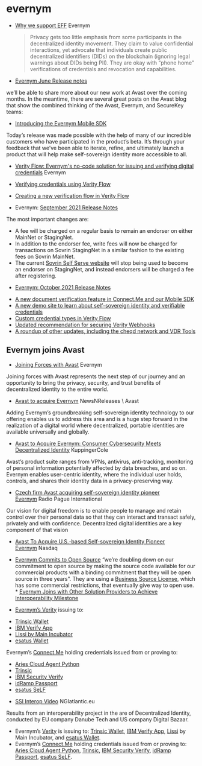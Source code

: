# evernym

* [Why we support EFF](https://www.evernym.com/blog/why-we-support-the-electronic-frontier-foundation/) Evernym
  > Privacy gets too little emphasis from some participants in the decentralized identity movement. They claim to value confidential interactions, yet advocate that individuals create public decentralized identifiers (DIDs) on the blockchain (ignoring legal warnings about DIDs being PII). They are okay with “phone home” verifications of credentials and revocation and capabilities.
* [Evernym June Release notes](https://www.evernym.com/blog/june-2022-release-notes/)

we’ll be able to share more about our new work at Avast over the coming months. In the meantime, there are several great posts on the Avast blog that show the combined thinking of the Avast, Evernym, and SecureKey teams:
* [Introducing the Evernym Mobile SDK](https://www.evernym.com/blog/evernym-mobile-sdk/)

Today’s release was made possible with the help of many of our incredible customers who have participated in the product’s beta. It’s through your feedback that we’ve been able to iterate, refine, and ultimately launch a product that will help make self-sovereign identity more accessible to all.
* [Verity Flow: Evernym's no-code solution for issuing and verifying digital credentials](https://www.youtube.com/watch?v%3DNafQcqiyCJY) Evernym

* [Verifying credentials using Verity Flow](https://www.youtube.com/watch?v%3D9d2QMzw4bxY)

* [Creating a new verification flow in Verity Flow](https://www.youtube.com/watch?v%3DVYuoi_LMxiA)


* Evernym: [September 2021 Release Notes](https://www.evernym.com/blog/september-2021-release-notes/)

The most important changes are:

- A fee will be charged on a regular basis to remain an endorser on either MainNet or StagingNet.
- In addition to the endorser fee, write fees will now be charged for transactions on Sovrin StagingNet in a similar fashion to the existing fees on Sovrin MainNet.
- The current [Sovrin Self Serve website](https://selfserve.sovrin.org/) will stop being used to become an endorser on StagingNet, and instead endorsers will be charged a fee after registering.


* [Evernym: October 2021 Release Notes](https://www.evernym.com/blog/october-2021-release-notes/)

- [A new document verification feature in Connect.Me and our Mobile SDK](https://www.evernym.com/blog/october-2021-release-notes/%23IDV)
- [A new demo site to learn about self-sovereign identity and verifiable credentials](https://www.evernym.com/blog/october-2021-release-notes/%23tryconnectme)
- [Custom credential types in Verity Flow](https://www.evernym.com/blog/october-2021-release-notes/%23vflow)
- [Updated recommendation for securing Verity Webhooks](https://www.evernym.com/blog/october-2021-release-notes/%23webhooks)
- [A roundup of other updates, including the cheqd network and VDR Tools](https://www.evernym.com/blog/october-2021-release-notes/%23misc)
## Evernym joins Avast​

* [Joining Forces with Avast](https://www.evernym.com/blog/joining-forces-with-avast/) Evernym

Joining forces with Avast represents the next step of our journey and an opportunity to bring the privacy, security, and trust benefits of decentralized identity to the entire world.

* [Avast to acquire Evernym](https://newsnreleases.com/2021/12/09/avast-to-acquire-evernym/) NewsNReleases \ Avast

Adding Evernym’s groundbreaking self-sovereign identity technology to our offering enables us to address this area and is a huge step forward in the realization of a digital world where decentralized, portable identities are available universally and globally.

* [Avast to Acquire Evernym: Consumer Cybersecurity Meets Decentralized Identity](https://www.kuppingercole.com/blog/bailey/avast-to-acquire-evernym-consumer-cybersecurity-meets-decentralized-identity) KuppingerCole

Avast’s product suite ranges from VPNs, antivirus, anti-tracking, monitoring of personal information potentially affected by data breaches, and so on. Evernym enables user-centric identity, where the individual user holds, controls, and shares their identity data in a privacy-preserving way.

* [Czech firm Avast acquiring self-sovereign identity pioneer Evernym](https://english.radio.cz/czech-firm-avast-acquiring-self-sovereign-identity-pioneer-evernym-8736279) Radio Pague International

Our vision for digital freedom is to enable people to manage and retain control over their personal data so that they can interact and transact safely, privately and with confidence. Decentralized digital identities are a key component of that vision
* [Avast To Acquire U.S.-based Self-sovereign Identity Pioneer Evernym](http://nasdaq.com/articles/avast-to-acquire-u.s.-based-self-sovereign-identity-pioneer-evernym) Nasdaq
* [Evernym Commits to Open Source](https://www.evernym.com/blog/evernym-commits-to-open-source/) “we’re doubling down on our commitment to open source by making the source code available for our commercial products with a binding commitment that they will be open source in three years”. They are using a [Business Source License](https://perens.com/2017/02/14/bsl-1-1/), which has some commercial restrictions, that eventually give way to open use. * [Evernym Joins with Other Solution Providers to Achieve Interoperability Milestone](https://www.evernym.com/blog/evernym-joins-with-other-solution-providers-to-achieve-interoperability-milestone/)

* [Evernym’s Verity](https://www.evernym.com/products/%23verity) issuing to:

- [Trinsic Wallet](https://trinsic.id/trinsic-wallet/)
- [IBM Verify App](http://doc.ibmsecurity.verify-creds.com/whats_new/)
- [Lissi by Main Incubator](https://play.google.com/store/apps/details?id%3Dio.lissi.mobile)
- [esatus Wallet](https://self-ssi.com/en/%23walletc)

Evernym’s [Connect.Me](https://www.evernym.com/products/%23connectme) holding credentials issued from or proving to:

- [Aries Cloud Agent Python](https://github.com/hyperledger/aries-cloudagent-python)
- [Trinsic](https://trinsic.id/powerful-apis/)
- [IBM Security Verify](http://doc.ibmsecurity.verify-creds.com/whats_new/)
- [idRamp Passport](https://play.google.com/store/apps/details?id%3Dcom.idramp.passport%26hl%3Den_US)
- [esatus SeLF](https://self-ssi.com/en)

* [SSI Interop Video](https://youtu.be/1t9m-U-3lMk) NGIatlantic.eu

Results from an interoperability project in the are of Decentralized Identity, conducted by EU company Danube Tech and US company Digital Bazaar.

- Evernym’s [Verity](https://www.evernym.com/products/?#verity) is issuing to: [Trinsic Wallet](https://trinsic.id/trinsic-wallet/), [IBM Verify App](http://doc.ibmsecurity.verify-creds.com/whats_new/), [Lissi](https://play.google.com/store/apps/details?id=io.lissi.mobile) by Main Incubator, and [esatus Wallet](https://self-ssi.com/en/?#walletc).
- Evernym’s [Connect.Me](https://www.evernym.com/products/?#connectme) holding credentials issued from or proving to: [Aries Cloud Agent Python](https://github.com/hyperledger/aries-cloudagent-python), [Trinsic](https://trinsic.id/powerful-apis/), [IBM Security Verify](http://doc.ibmsecurity.verify-creds.com/whats_new/), [idRamp Passport](https://play.google.com/store/apps/details?id=com.idramp.passport&hl=en_US), [esatus SeLF](https://self-ssi.com/en).

